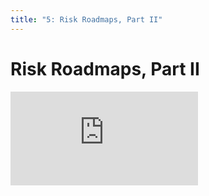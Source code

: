 ```yaml
---
title: "5: Risk Roadmaps, Part II"
---
```


# Risk Roadmaps, Part II

<div class='embed-container'><iframe src='https://player.vimeo.com/video/323215222' frameborder='0' webkitAllowFullScreen mozallowfullscreen allowFullScreen></iframe></div>